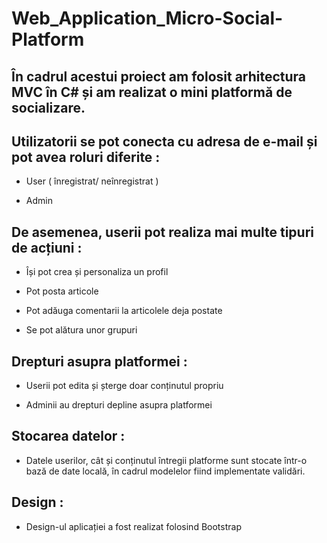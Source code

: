 # Web_Application_Micro-Social-Platform

## În cadrul acestui proiect am folosit arhitectura MVC în C# și am realizat o mini platformă de socializare.

## Utilizatorii se pot conecta cu adresa de e-mail și pot avea roluri diferite :

- User ( înregistrat/ neînregistrat )

- Admin

## De asemenea, userii pot realiza mai multe tipuri de acțiuni :

- Își pot crea și personaliza un profil

- Pot posta articole

- Pot adăuga comentarii la articolele deja postate

- Se pot alătura unor grupuri

## Drepturi asupra platformei :

- Userii pot edita și șterge doar conținutul propriu

- Adminii au drepturi depline asupra platformei

## Stocarea datelor : 

- Datele userilor, cât și conținutul întregii platforme sunt stocate într-o bază de date locală, în cadrul modelelor fiind implementate validări.

## Design :

- Design-ul aplicației a fost realizat folosind Bootstrap

